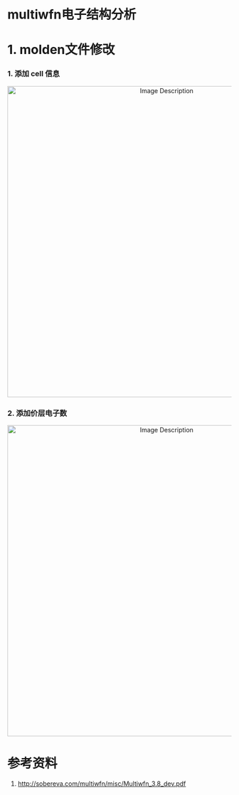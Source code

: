 # multiwfn电子结构分析

# 1. molden文件修改

### 1. 添加 cell 信息

<p align="center">
<img src="https://19640810.xyz/05_image/01_imageHost/20240623-135843.png" alt="Image Description" width="700">
</p>


### 2. 添加价层电子数

<p align="center">
<img src="https://19640810.xyz/05_image/01_imageHost/20240623-140215.png" alt="Image Description" width="700">
</p>











# 参考资料

1. http://sobereva.com/multiwfn/misc/Multiwfn_3.8_dev.pdf
